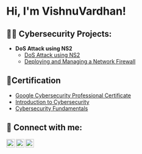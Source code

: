 <h1>Hi, I'm VishnuVardhan! </h1>

<h2>👨‍💻 Cybersecurity Projects:</h2>

- <b>DoS Attack using NS2</b>
  - [DoS Attack using NS2](https://github.com/vishnuvardhansetty/Dos-Attack-using-NS2)
  - [Deploying and Managing a Network Firewall](https://github.com/vishnuvardhansetty/Deploying-and-Managing-a-Network-Firewall)

<h2>📃Certification </h2>

- [Google Cybersecurity Professional Certificate](https://coursera.org/share/cea967d7296b6ec835b823538da8ef2f)
- [Introduction to Cybersecurity](https://www.credly.com/badges/ce97f51d-09d6-4efb-bb04-6fc16da889ec/linked_in_profile)
- [Cybersecurity Fundamentals](https://www.credly.com/badges/39f0b96e-4852-486d-b74a-d278d8d45469)

<h2> 🤳 Connect with me:</h2>

[<img align="left" alt="JoshMadakor | Twitter" width="22px" src="https://cdn.jsdelivr.net/npm/simple-icons@v3/icons/twitter.svg" />][twitter]
[<img align="left" alt="JoshMadakor | LinkedIn" width="22px" src="https://cdn.jsdelivr.net/npm/simple-icons@v3/icons/linkedin.svg" />][linkedin]
[<img align="left" alt="JoshMadakor | Instagram" width="22px" src="https://cdn.jsdelivr.net/npm/simple-icons@v3/icons/instagram.svg" />][instagram]

[twitter]: https://x.com/vishnusetty14
[instagram]: https://www.instagram.com/vishnu.yarramsetty
[linkedin]: https://linkedin.com/in/vishnuvardhan14

<!--
**joshmadakor1/joshmadakor1** is a ✨ _special_ ✨ repository because its `README.md` (this file) appears on your GitHub profile.

Here are some ideas to get you started:

- 🔭 I’m currently working on ...
- 🌱 I’m currently learning ...
- 👯 I’m looking to collaborate on ...
- 🤔 I’m looking for help with ...
- 💬 Ask me about ...
- 📫 How to reach me: ...
- 😄 Pronouns: ...
- ⚡ Fun fact: ...
-->

